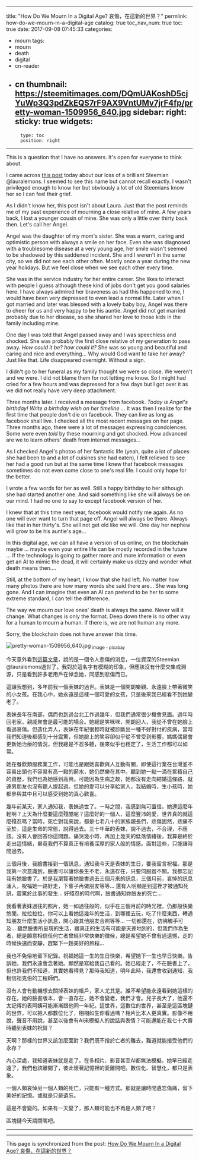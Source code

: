 
---
title: "How Do We Mourn In a Digital Age?  哀傷，在這新的世界？"
permlink: how-do-we-mourn-in-a-digital-age
catalog: true
toc_nav_num: true
toc: true
date: 2017-09-08 07:45:33
categories:
- mourn
tags:
- mourn
- death
- digital
- cn-reader
- cn
thumbnail: https://steemitimages.com/DQmUAKoshD5cjYuWp3Q3pdZkEQS7rF9AX9VntUMv7jrF4fp/pretty-woman-1509956_640.jpg
sidebar:
    right:
        sticky: true
widgets:
    -
        type: toc
        position: right
---


This is a question that I have no answers. It's open for everyone to think about.

I came across [this post](https://steemit.com/suicide/@alexbeyman/rest-in-peace-lauralemons-you-were-dear-to-me-and-everyone-who-knew-you) today about our loss of a brilliant Steemian @lauralemons. I seemed to see this name but cannot recall exactly. I wasn't privileged enough to know her but obviously a lot of old Steemians know her so I can feel their grief.

As I didn't know her, this post isn't about Laura. Just that the post reminds me of my past experience of mourning a close relative of mine. A few years back, I lost a younger cousin of mine. She was only a little over thirty back then. Let's call her Angel.

Angel was the daughter of my mom's sister. She was a warm, caring and optimistic person with always a smile on her face. Even she was diagnosed with a troublesome disease at a very young age, her smile wasn't seemed to be shadowed by this saddened incident. She and I weren't in the same city, so we did not see each other often. Mostly once a year during the new year holidays. But we feel close when we see each other every time. 

She was in the service industry for her entire career. She likes to interact with people I guess although these kind of jobs don't get you good salaries here. I have always admired her braveness as had this happened to me, I would have been very depressed to even lead a normal life. Later when I got married and later was blessed with a lovely baby boy, Angel was there to cheer for us and very happy to be his auntie. Angel did not get married probably due to her disease, so she shared her love to those kids in the family including mine.

One day I was told that Angel passed away and I was speechless and shocked. She was probably the first close relative of my generation to pass away. *How could it be? how could it?* She was so young and beautiful and caring and nice and everything... Why would God want to take her away? Just like that. Life disappeared overnight. Without a sign. 

I didn't go to her funeral as my family thought we were so close. We weren't and we were. I did not blame them for not letting me know. So I might had cried for a few hours and was depressed for a few days but I got over it as we did not really have very deep attachment.

Three months later. I received a message from facebook. *Today is Angel's birthday! Write a birthday wish on her timeline ...* It was then I realize for the first time that people don't die on facebook. They can live as long as facebook shall live. I checked all the most recent messages on her page. Three months ago, there were a lot of messages expressing condolences. Some were even *told* by these mourning and got shocked. How advanced are we to learn others' death from internet messages... 

As I checked Angel's photos of her fantastic life (yeah, quite a lot of places she had been to and a lot of cuisines she had eaten), I felt relieved to see her had a good run but at the same time I knew that facebook messages sometimes do not even come close to one's real life. I could only hope for the better.

I wrote a few words for her as well. Still a happy birthday to her although she had started another one. And said something like she will always be on our mind. I had no one to say to except facebook version of her.

I knew that at this time next year, facebook would notify me again. As no one will ever want to turn that page off. Angel will always be there. Always like that in her thirty's. She will not get old like we will. One day her nephew will grow to be his auntie's age... 

In this digital age, we can all have a version of us online, on the blockchain maybe ... maybe even your entire life can be mostly recorded in the future ... If the technology is going to gather more and more information or even get an AI to mimic the dead, it will certainly make us dizzy and wonder what death means then.... 

Still, at the bottom of my heart, I know that she had left. No matter how many photos there are how many words she said there are... She was long gone. And I can imagine that even an AI can pretend to be her to some extreme standard, I can tell the difference. 

The way we mourn our love ones' death is always the same. Never will it change. What changes is only the format. Deep down there is no other way for a human to mourn a human. If there is, we are not human any more.

Sorry, the blockchain does not have answer this time.

![pretty-woman-1509956_640.jpg](https://steemitimages.com/DQmUAKoshD5cjYuWp3Q3pdZkEQS7rF9AX9VntUMv7jrF4fp/pretty-woman-1509956_640.jpg)
<sub>image - pixabay</sub>

今天意外看到[這篇文章](https://steemit.com/suicide/@alexbeyman/rest-in-peace-lauralemons-you-were-dear-to-me-and-everyone-who-knew-you)，說的是一個令人悲傷的消息，一位資深的Steemian @lauralemons過世了。我對於這名字有模糊的印象，但應該沒有什麼交集或淵源，只是看到許多老用戶在悼念她，同感到悲傷而已。

這讓我想到，多年前我一個表妹的過世。表妹是一個開朗樂觀、永遠臉上帶著微笑的小女孩。在我心中，她永遠是這樣一個可愛的女孩，只是後來我已經看不到她變老了。

表妹長年在南部，偶而也到過台北工作過幾年，但我們通常很少機會見面。過年時回老家，親戚聚會是最可能的場合。她總是笑咪咪，開朗迎人，我從不曾在她臉上看過哀傷。但造化弄人，表妹在年紀很輕時就被診斷出一種不好對付的疾病，當時我們知道後都感到十分震驚，但她臉上的笑容卻似乎從不曾受到影響。媽媽偶爾會更新她治療的情況，但我總是不忍多聽，後來似乎也穩定了，生活工作都可以如常。

她在餐飲類服務業工作，可能也是跟她喜歡與人互動有關，即使這行業在台灣並不容易出頭也不容易有高一點的薪水，她仍然樂在其中。聽到她一點一滴在累積自己的資歷，我們也為她感到高興。可能因為生病之故，她都沒有走向結婚這條路，就連男朋友也沒有聽人提起過。但她的愛可以分享給家人，我結婚時，生小孩時，她都參與其中且可以感受到她的真心歡喜。

幾年前某天，家人通知我，表妹過世了。一時之間，我感到無可置信。她還這麼年輕啊？上天為什麼要這麼殘酷呢？這麼好的一個人，這麼豐沛的愛，世界真的就這麼殘忍嗎？當時，死亡對我來說，都是七老八十的家族親長們，悲傷固然，悲痛不至於，這是生命的常態，說得過去。三十年華的表妹，說不過去，不合理，不應該。沒有人會回答你這問題。痛哭幾小時，再加上幾天的低落情緒後，我算是終於走出這情緒，畢竟我們不算真正有培養深厚的家人般的情感。面對這些，只能讓時間過去。

三個月後，我臉書接到一個訊息，通知我今天是表妹的生日，要我留言祝福。那是我第一次意識到，臉書可以讓你長生不老，永遠存在，只要伺服器不關。我都忘記我有她臉書了。於是我瀏覽著她臉書過去三個月來的訊息，三個月前，哀悼的訊息湧入，祝福她一路好走，下輩子再做朋友等等... 還有人明顯是到這裡才被通知死訊，震驚於此事的發生... 好殘忍的時代啊，臉書通知妳臉友的死亡...

我看著表妹過往的照片，她一如過往般的，似乎在三個月前的時光裡，仍那般快樂悠閒。拉拉拉拉，你可以上看她這幾年的生活，到哪裡去玩，吃了什麼東西，轉通知朋友什麼生活小訊息，開心跟其他朋友合照等等... 一切都還在，彷彿觸手可及... 雖然臉書所呈現的生活，跟真正的生活有可能是天差地別的，但我們作為生者，總是願意相信任何亡者曾經非常快樂的徵候，總是希望她不曾有過遺憾，走的時候快速而安靜，趕緊下一趟美好的旅程...

我也不免俗地留下紀錄。祝福她這一生的生日快樂，希望她下一生也早日快樂。告訴她，我們永遠會念著她。顯然是寫給我自己看的。她已經走了，不在臉書上了，但也許我們不知道，其實她看得見？那時我知道，明年此時，我還會收到通知，我相信祖克伯的工程師們。

沒有人會有動機想去關掉表妹的帳戶，家人尤其是。誰不希望能永遠看到她這樣的存在。她的臉書版本，會一直存在，她不會變老，我們才會。兒子長大了，他還不太記得的表阿姨可能漸漸跟他同一年紀。這世界，這數位的世界，甚至是這區塊鏈的世界，可以把人都數位化了，栩栩如生你看過嗎？相片比本人更真實。影像不用說，聲音不用說，甚至以後會有AI來模擬人的說話與表情？可能還能在我七十大壽時聽到表妹的祝賀？

天啊？那樣的世界又該怎麼面對？我們既不捨於亡者的離去，難道就能接受他們的永存？

內心深處，我知道表妹就是走了。在多相片、影音甚至AI都無法模擬。她早已經走遠了，我們也該離開了，彼此懷著記憶裡的愛離開吧。數位化、智慧化，都只是表象。

一個人類哀悼另一個人類的死亡，只能有一種方式。那就是讓時間遺忘傷痛，留下美好的記憶。或就是只是遺忘。

這是不會變的。如果有一天變了，那人類可能也不再是人類了吧？

區塊鏈今天請閉嘴吧。

*****

- - -

This page is synchronized from the post: [How Do We Mourn In a Digital Age?  哀傷，在這新的世界？](https://steemit.com/@deanliu/how-do-we-mourn-in-a-digital-age)

